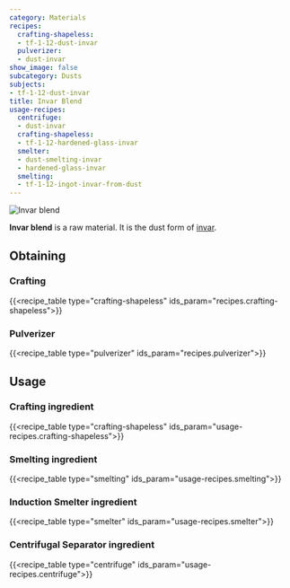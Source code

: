 ```yaml
---
category: Materials
recipes:
  crafting-shapeless:
  - tf-1-12-dust-invar
  pulverizer:
  - dust-invar
show_image: false
subcategory: Dusts
subjects:
- tf-1-12-dust-invar
title: Invar Blend
usage-recipes:
  centrifuge:
  - dust-invar
  crafting-shapeless:
  - tf-1-12-hardened-glass-invar
  smelter:
  - dust-smelting-invar
  - hardened-glass-invar
  smelting:
  - tf-1-12-ingot-invar-from-dust
---
```


![Invar blend](/images/docs/1.12/thermal-foundation/dust-invar.png)


**Invar blend** is a raw material. It is the dust form of
[invar](../invar-ingot/).


Obtaining
---------

### Crafting
{{<recipe_table type="crafting-shapeless" ids_param="recipes.crafting-shapeless">}}

### Pulverizer
{{<recipe_table type="pulverizer" ids_param="recipes.pulverizer">}}


Usage
-----

### Crafting ingredient
{{<recipe_table type="crafting-shapeless" ids_param="usage-recipes.crafting-shapeless">}}

### Smelting ingredient
{{<recipe_table type="smelting" ids_param="usage-recipes.smelting">}}

### Induction Smelter ingredient
{{<recipe_table type="smelter" ids_param="usage-recipes.smelter">}}

### Centrifugal Separator ingredient
{{<recipe_table type="centrifuge" ids_param="usage-recipes.centrifuge">}}
